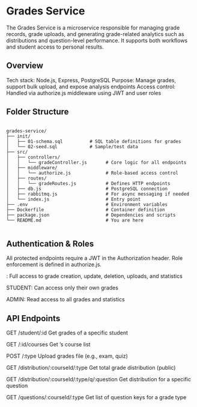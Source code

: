 # Grades Service

The Grades Service is a microservice responsible for managing grade records, grade uploads, and generating grade-related analytics such as distributions and question-level performance. It supports both  workflows and student access to personal results.

## Overview
Tech stack: Node.js, Express, PostgreSQL
Purpose: Manage grades, support bulk upload, and expose analysis endpoints
Access control: Handled via authorize.js middleware using JWT and user roles

## Folder Structure

<pre><code>
grades-service/
├── init/
│   ├── 01-schema.sql          # SQL table definitions for grades
│   └── 02-seed.sql            # Sample/test data
├── src/
│   ├── controllers/
│   │   └── gradeController.js       # Core logic for all endpoints
│   ├── middleware/
│   │   └── authorize.js             # Role-based access control
│   ├── routes/
│   │   └── gradeRoutes.js           # Defines HTTP endpoints
│   ├── db.js                        # PostgreSQL connection
│   ├── rabbitmq.js                  # For async messaging if needed
│   └── index.js                     # Entry point
├── .env                             # Environment variables
├── Dockerfile                       # Container definition
├── package.json                     # Dependencies and scripts
└── README.md                        # You are here
  </code></pre>

## Authentication & Roles
All protected endpoints require a JWT in the Authorization header. Role enforcement is defined in authorize.js.

: Full access to grade creation, update, deletion, uploads, and statistics

STUDENT: Can access only their own grades

ADMIN: Read access to all grades and statistics

## API Endpoints


GET	/student/:id	Get grades of a specific student

GET	/:id/courses	Get ’s course list	

POST	/:type	Upload grades file (e.g., exam, quiz)	

GET	/distribution/:courseId/:type	Get total grade distribution (public)	

GET	/distribution/:courseId/:type/q/:question	Get distribution for a specific question	

GET	/questions/:courseId/:type	Get list of question keys for a grade type

